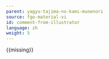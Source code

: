 ```yaml
---
parent: yagyu-tajima-no-kami-munenori
source: fgo-material-vi
id: comment-from-illustrator
language: zh
weight: 5
---
```


{{missing}}
